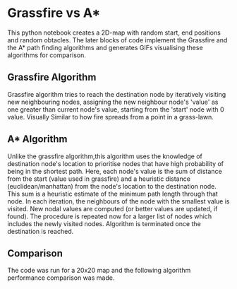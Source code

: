 # Grassfire vs A*
This python notebook creates a 2D-map with random start, end positions and random obtacles. The later blocks of code implement the Grassfire and the A* path finding algorithms and generates GIFs visualising these algorithms for comparison. 

## Grassfire Algorithm
Grassfire algorithm tries to reach the destination node by iteratively visiting new neighbouring nodes, assigning the new neighbour node's 'value' as one greater than current node's value, starting from the 'start' node with 0 value. Visually Similar to how fire spreads from a point in a grass-lawn.

## A* Algorithm
Unlike the grassfire algorithm,this algorithm uses the knowledge of destination node's location to prioritise nodes that have high probability of being in the shortest path. Here, each node's value is the sum of distance from the start (value used in grassfire) and a heuristic distance (euclidean/manhattan) from the node's location to the destination node.
This sum is a heuristic estimate of the minimum path length through that node. 
In each iteration, the neighbours of the node with the smallest value is visited. New nodal values are computed (or better values are updated, if found). The procedure is repeated now for a larger list of nodes which includes the newly visited nodes. Algorithm is terminated once the destination is reached. 

## Comparison
The code was run for a 20x20 map and the following algorithm performance comparison was made. 

<p align='center'><img src="" /></p>

<p align='center'><img src="" /></p>
